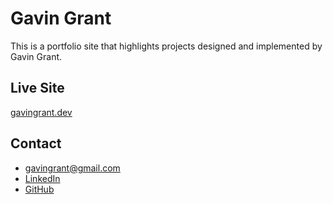 # Gavin Grant

This is a portfolio site that highlights projects designed and implemented by Gavin Grant.

## Live Site

[gavingrant.dev](https://gavingrant.dev/)

## Contact

* gavingrant@gmail.com
* [LinkedIn](https://www.linkedin.com/in/gavinmgrant/)
* [GitHub](https://github.com/gavinmgrant)